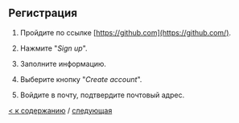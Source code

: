 ## Регистрация

1. Пройдите по ссылке [https://github.com](https://github.com/).

2. Нажмите "_Sign up_".

3. Заполните информацию.

4. Выберите кнопку "_Create account_".

5. Войдите в почту, подтвердите почтовый адрес.

[< к содержанию](./readme.md) / [следующая](./Создание.md)